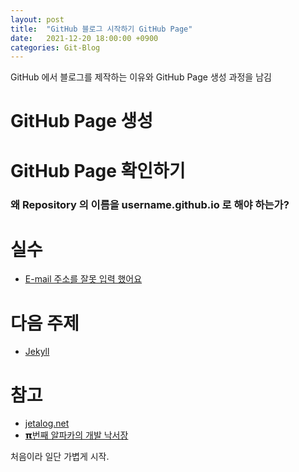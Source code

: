 ```yaml
---
layout: post
title:  "GitHub 블로그 시작하기 GitHub Page"
date:   2021-12-20 18:00:00 +0900
categories: Git-Blog
---
```


GitHub 에서 블로그를 제작하는 이유와 GitHub Page 생성 과정을 남김

# GitHub Page 생성

# GitHub Page 확인하기

### 왜 Repository 의 이름을 username.github.io 로 해야 하는가?

# 실수  
- [E-mail 주소를 잘못 입력 했어요][github-mail-error-link]  

# 다음 주제
- [Jekyll][jekyll-link]

# 참고
- [jetalog.net][jetalog-link]
- [𝝿번째 알파카의 개발 낙서장][알파카-link]


처음이라 일단 가볍게 시작.    

[github-mail-error-link]: /bugs/2021/12/20/github-join-email-error.html
[jekyll-link]: /git-blog/2021/12/20/blog-start-jekyll.html
[jetalog-link]: https://jetalog.net/86
[알파카-link]: https://blog.itcode.dev/posts/2021/06/06/jekyll-blog-prepare-git
 